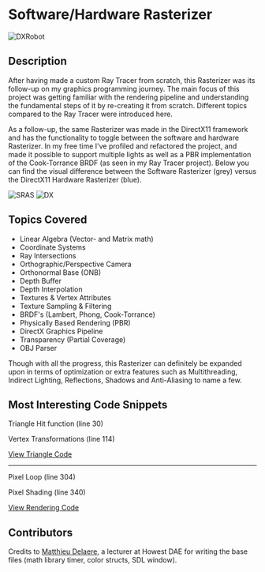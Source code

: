 # Software/Hardware Rasterizer
![DXRobot](/Screenshots/DXRobot_Animated.gif)

## Description
After having made a custom Ray Tracer from scratch, this Rasterizer was its follow-up on my graphics programming journey. The main focus of this project was getting familiar with the rendering pipeline and understanding the fundamental steps of it by re-creating it from scratch. Different topics compared to the Ray Tracer were introduced here.

As a follow-up, the same Rasterizer was made in the DirectX11 framework and has the functionality to toggle between the software and hardware Rasterizer. In my free time I've profiled and refactored the project, and made it possible to support multiple lights as well as a PBR implementation of the Cook-Torrance BRDF (as seen in my Ray Tracer project). Below you can find the visual difference between the Software Rasterizer (grey) versus the DirectX11 Hardware Rasterizer (blue).

![SRAS](/Screenshots/SRAS_Animated.gif) 
![DX](/Screenshots/DX_Animated.gif)

## Topics Covered
* Linear Algebra (Vector- and Matrix math)
* Coordinate Systems
* Ray Intersections
* Orthographic/Perspective Camera
* Orthonormal Base (ONB)
* Depth Buffer
* Depth Interpolation
* Textures & Vertex Attributes
* Texture Sampling & Filtering
* BRDF's (Lambert, Phong, Cook-Torrance)
* Physically Based Rendering (PBR)
* DirectX Graphics Pipeline
* Transparency (Partial Coverage)
* OBJ Parser

Though with all the progress, this Rasterizer can definitely be expanded upon in terms of optimization or extra features such as Multithreading, Indirect Lighting, Reflections, Shadows and Anti-Aliasing to name a few.

## Most Interesting Code Snippets
Triangle Hit function (line 30)

Vertex Transformations (line 114)

[View Triangle Code](https://github.com/jarnepeire/Rasterizer/blob/main/source/Triangle.cpp)

-------------------------------------

Pixel Loop (line 304)

Pixel Shading (line 340)

[View Rendering Code](https://github.com/jarnepeire/Rasterizer/blob/main/source/ERenderer.cpp)

## Contributors
Credits to [Matthieu Delaere](https://www.linkedin.com/in/matthieu-delaere/), a lecturer at Howest DAE for writing the base files (math library timer, color structs, SDL window). 
